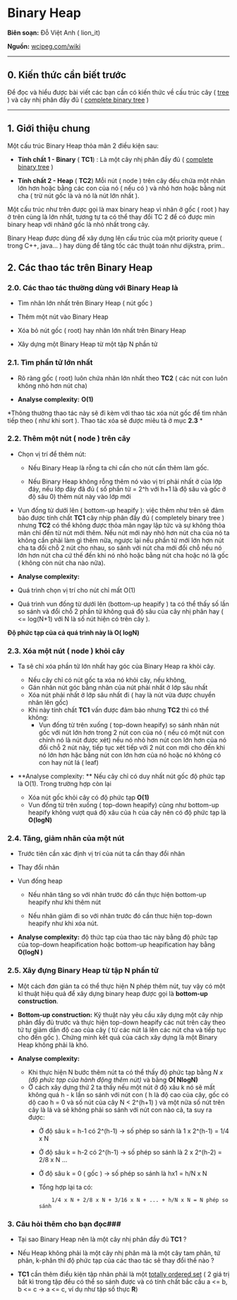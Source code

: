 # Binary Heap

**Biên soạn:** Đỗ Việt Anh ( lion_it)

**Nguồn:** [wcipeg.com/wiki](http://wcipeg.com/wiki/Binary_heap)

---- 

## 0. Kiến thức cần biết trước

Để đọc và hiểu được bài viết các bạn cần có kiến thức về cấu trúc cây ( [tree](http://wcipeg.com/wiki/Tree) ) và cây nhị phân đầy đủ ( [complete binary tree](http://wcipeg.com/wiki/Tree#Binary_and_k-ary_trees) )

----

## 1. Giới thiệu chung
Một cấu trúc Binary Heap thỏa mãn 2 điều kiện sau:

   * **Tính chất 1 - Binary** ( **TC1**) : Là một cây nhị phân đầy đủ ( [complete binary tree](http://wcipeg.com/wiki/Tree#Binary_and_k-ary_trees) )

   * **Tính chất 2 - Heap** ( **TC2**) Mỗi nút ( node ) trên cây đều chứa một nhãn lớn hơn hoặc bằng các con của nó ( nếu có ) và nhỏ hơn hoặc bằng nút cha ( trừ nút gốc là và nó là nút lớn nhất ).

Một cấu trúc như trên được gọi là max binary heap vì nhãn ở gốc ( root ) hay ở trên cùng là lớn nhất, tương tự ta có thể thay đổi TC 2 để có được min binary heap với nhãnở gốc là nhỏ nhất trong cây.

Binary Heap được dùng để xây dựng lên cấu trúc của một priority queue ( trong C++, java... ) hay dùng để tăng tốc các thuật toán như dijkstra, prim..

## 2. Các thao tác trên Binary Heap

### 2.0. Các thao tác thường dùng với Binary Heap là 

* Tìm nhãn lớn nhất trên Binary Heap ( nút gốc )

* Thêm một nút vào Binary Heap

* Xóa bỏ nút gốc ( root) hay nhãn lớn nhất trên Binary Heap

* Xây dựng một Binary Heap từ một tập N phần tử


### 2.1. Tìm phần tử lớn nhất

* Rõ ràng gốc ( root) luôn chứa nhãn lớn nhất theo **TC2** ( các nút con luôn không nhỏ hơn nút cha) 

* **Analyse complexity:** **O(1)**

*Thông thường thao tác này sẽ đi kèm với thao tác xóa nút gốc để tìm nhãn tiếp theo ( như khi sort ). Thao tác xóa sẽ được miêu tả ở mục **2.3** *


### 2.2. Thêm một nút ( node ) trên cây
* Chọn vị trí để thêm nút:

    * Nếu Binary Heap là rỗng ta chỉ cần cho nút cần thêm làm gốc.

    * Nếu Binary Heap không rỗng thêm nó vào vị trí phải nhất ở của lớp đáy, nếu lớp đáy đã đủ ( số phần tử = 2^h với h+1 là độ sâu và gốc ở độ sâu 0) thêm nút này vào lớp mới

* Vun đống từ dưới lên ( bottom-up heapify ): việc thêm như trên sẽ đảm bảo được tính chất **TC1** cây nhịp phân đầy đủ ( completely binary tree ) nhưng **TC2** có thể không được thỏa mãn ngay lập tức và sự không thỏa mãn chỉ đến từ nút mới thêm. Nếu nút mới này nhỏ hơn nút cha của nó ta không cần phải làm gì thêm nữa, ngược lại nếu phần tử mới lớn hơn nút cha ta đổi chỗ 2 nút cho nhau, so sánh với nút cha mới đổi chỗ nếu nó lớn hơn nút cha cứ thế đến khi nó nhỏ hoặc bằng nút cha hoặc nó là gốc ( không còn nút cha nào nữa).

* **Analyse complexity:** 
 * Quá trình chọn vị trí cho nút chỉ mất O(1)
 * Quá trình vun đống từ dưới lên (bottom-up heapify ) ta có thể thấy số lần so sánh và đổi chỗ 2 phần tử không quá độ sâu của cây nhị phân hay ( <= log(N+1) với N là số nút hiện có trên cây ). 
 
 **Độ phức tạp của cả quá trình này là O( logN)**

### 2.3. Xóa một nút ( node ) khỏi cây

* Ta sẽ chỉ xóa phần tử lớn nhất hay góc của Binary Heap ra khỏi cây. 
     * Nếu cây chỉ có nút gốc ta xóa nó khỏi cây, nếu không,
     * Gán nhãn nút góc bằng nhãn của nút phải nhất ở lớp sâu nhất
     * Xóa nút phải nhất ở lớp sâu nhất đi ( hay là nút vừa được chuyển nhãn lên gốc)
     * Khi này tính chất **TC1** vấn được đảm bảo nhưng **TC2** thì có thể không:
        * Vun đống từ trên xuống ( top-down heapify) 
so sánh nhãn nút gốc với nút lớn hơn trong 2 nút con của nó ( nếu có một nút con chính nó là nút được xét) nếu nó nhỏ hơn nút con lớn hơn của nó đổi chỗ 2 nút này, tiếp tục xét tiếp với 2 nút con mới cho đến khi nó lớn hơn hặc bằng nút con lớn hơn của nó hoặc nó không có con hay nút lá ( leaf)

* **Analyse complexity: ** Nếu cây chỉ có duy nhất nút gốc độ phức tạp là O(1). Trong trường hợp còn lại 
    * Xóa nút gốc khỏi cây có độ phức tạp **O(1)**
    * Vun đống từ trên xuống ( top-down heapify) cũng như bottom-up heapify không vượt quá độ xâu của h của cây nên có độ phức tạp là **O(logN)**


### 2.4. Tăng, giảm nhãn của một nút

* Trước tiên cần xác định vị trí của nút ta cần thay đổi nhãn
* Thay đổi nhãn
* Vun đống heap
    * Nếu nhãn tăng so với nhãn trước đó cần thực hiện bottom-up heapify như khi thêm nút
 
    * Nếu nhãn giảm đi so với nhãn trước đó cần thưc hiện top-down heapify như khi xóa nút.


* **Analyse complexity:** độ thức tạp của thao tác này bằng độ phức tạp của top-down heapification hoặc bottom-up heapification hay bằng **O(logN )**


### 2.5. Xây đựng Binary Heap từ tập N phần tử

* Một cách đơn giản ta có thể thực hiện N phép thêm nút, tuy vậy có một kĩ thuật hiệu quả để xây dựng binary heap được gọi là **bottom-up construction**.
* **Bottom-up construction:** Kỹ thuật này yêu cầu xây dựng một cây nhịp phân đầy đủ trước và thực hiện top-down heapify các nút trên cây theo tứ tự giảm dần độ cao của cây ( từ các nút lá lên các nút cha và tiếp tục cho đến gốc ). Chứng minh kết quả của cách xây dựng là một Binary Heap không phải là khó.

* **Analyse complexity:**

   * Khi thực hiện N bước thêm nút ta có thể thấy độ phức tạp bằng *N x (độ phức tạp của hành động thêm nút)*  và bằng **O( NlogN)**
   * Ở cách xây dựng thứ 2 ta thấy nếu một nút ở độ xâu k nó sẽ mất không quá h - k lần so sánh với nút con ( h là độ cao của cây, gốc có dộ cao h = 0 và số nút của cây N < 2^(h+1) ) và một nửa số nút trên cây là lá và sẽ không phải so sánh với nút con nào cả, ta suy ra được:
      * Ở độ sâu k = h-1 có 2^(h-1) -> số phép so sánh là 1 x 2^(h-1) = 1/4 x N
      * Ở độ sâu k = h-2 có 2^(h-1) -> số phép so sánh là 2 x 2^(h-2) = 2/8 x N
    ...
      * Ở độ sâu k = 0 ( gốc ) -> số phép so sánh là hx1 = h/N x N

      * Tổng hợp lại ta có:
   
                1/4 x N + 2/8 x N + 3/16 x N + ... + h/N x N = N phép so sánh

### 3. Câu hỏi thêm cho bạn đọc###

* Tại sao Binary Heap nên là một cây nhị phân đầy đủ **TC1** ?

* Nếu Heap không phải là một cây nhị phân mà là một cây tam phân, tứ phân, k-phân thì độ phức tạp của các thao tác sẽ thay đổi thế nào ?

* **TC1** cần thêm điểu kiện tập nhãn phải là một [totally ordered set](http://wcipeg.com/wiki/Partial_order#Total_order) ( 2 giá trị bất kì trong tập đều có thể so sánh được và có tính chất bắc cầu a <= b, b <= c -> a <= c, ví dụ như tập số thực **R**)
